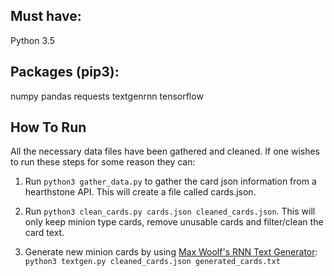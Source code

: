 ## Must have:
 
Python 3.5

## Packages (pip3):

numpy
pandas
requests
textgenrnn
tensorflow

## How To Run

All the necessary data files have been gathered and cleaned. If one wishes to run these steps for some reason they can:

1. Run `python3 gather_data.py` to gather the card json information from a hearthstone API. This will create a file called cards.json.

2. Run `python3 clean_cards.py cards.json cleaned_cards.json`. This will only keep minion type cards, remove unusable cards and filter/clean the card text.

3. Generate new minion cards by using [Max Woolf's RNN Text Generator](https://github.com/minimaxir/textgenrnn): `python3 textgen.py cleaned_cards.json generated_cards.txt`
